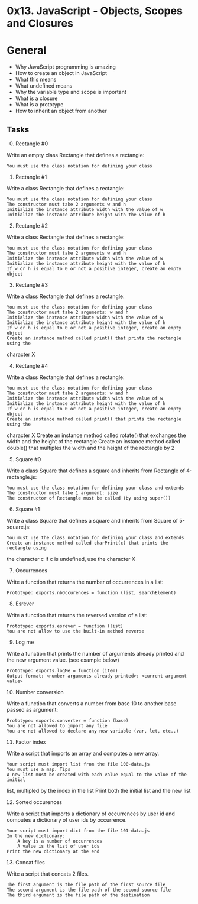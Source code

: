 # 0x13. JavaScript - Objects, Scopes and Closures

# General

+    Why JavaScript programming is amazing
+    How to create an object in JavaScript
+    What this means
+    What undefined means
+    Why the variable type and scope is important
+    What is a closure
+    What is a prototype
+    How to inherit an object from another


## Tasks


0. Rectangle #0

Write an empty class Rectangle that defines a rectangle:

    You must use the class notation for defining your class



1. Rectangle #1

Write a class Rectangle that defines a rectangle:

    You must use the class notation for defining your class
    The constructor must take 2 arguments w and h
    Initialize the instance attribute width with the value of w
    Initialize the instance attribute height with the value of h



2. Rectangle #2

Write a class Rectangle that defines a rectangle:

    You must use the class notation for defining your class
    The constructor must take 2 arguments w and h
    Initialize the instance attribute width with the value of w
    Initialize the instance attribute height with the value of h
    If w or h is equal to 0 or not a positive integer, create an empty object



3. Rectangle #3

Write a class Rectangle that defines a rectangle:

    You must use the class notation for defining your class
    The constructor must take 2 arguments: w and h
    Initialize the instance attribute width with the value of w
    Initialize the instance attribute height with the value of h
    If w or h is equal to 0 or not a positive integer, create an empty object
    Create an instance method called print() that prints the rectangle using the 
character X



4. Rectangle #4

Write a class Rectangle that defines a rectangle:

    You must use the class notation for defining your class
    The constructor must take 2 arguments: w and h
    Initialize the instance attribute width with the value of w
    Initialize the instance attribute height with the value of h
    If w or h is equal to 0 or not a positive integer, create an empty object
    Create an instance method called print() that prints the rectangle using the 
character X
    Create an instance method called rotate() that exchanges the width and the height 
of the rectangle
    Create an instance method called double() that multiples the width and the height 
of the rectangle by 2



5. Square #0

Write a class Square that defines a square and inherits from Rectangle of 4-rectangle.js:

    You must use the class notation for defining your class and extends
    The constructor must take 1 argument: size
    The constructor of Rectangle must be called (by using super())



6. Square #1

Write a class Square that defines a square and inherits from Square of 5-square.js:

    You must use the class notation for defining your class and extends
    Create an instance method called charPrint(c) that prints the rectangle using 
the character c
        If c is undefined, use the character X



7. Occurrences

Write a function that returns the number of occurrences in a list:

    Prototype: exports.nbOccurences = function (list, searchElement)



8. Esrever

Write a function that returns the reversed version of a list:

    Prototype: exports.esrever = function (list)
    You are not allow to use the built-in method reverse



9. Log me

Write a function that prints the number of arguments already printed and the new argument value. (see example below)

    Prototype: exports.logMe = function (item)
    Output format: <number arguments already printed>: <current argument value>



10. Number conversion

Write a function that converts a number from base 10 to another base passed as argument:

    Prototype: exports.converter = function (base)
    You are not allowed to import any file
    You are not allowed to declare any new variable (var, let, etc..)



11. Factor index

Write a script that imports an array and computes a new array.

    Your script must import list from the file 100-data.js
    You must use a map. Tips
    A new list must be created with each value equal to the value of the initial 
list, multipled by the index in the list
    Print both the initial list and the new list



12. Sorted occurences

Write a script that imports a dictionary of occurrences by user id and computes a 
dictionary of user ids by occurrence.

    Your script must import dict from the file 101-data.js
    In the new dictionary:
        A key is a number of occurrences
        A value is the list of user ids
    Print the new dictionary at the end



13. Concat files

Write a script that concats 2 files.

    The first argument is the file path of the first source file
    The second argument is the file path of the second source file
    The third argument is the file path of the destination
